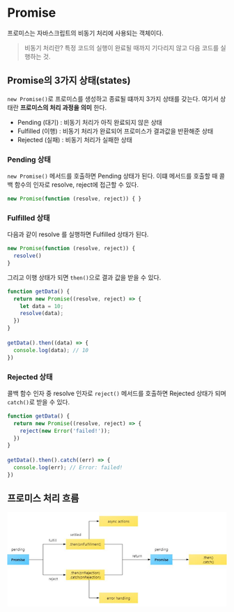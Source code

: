 # Promise
프로미스는 자바스크립트의 비동기 처리에 사용되는 객체이다.

> 비동기 처리란?
  특정 코드의 실행이 완료될 때까지 기다리지 않고 다음 코드를 실행하는 것.

## Promise의 3가지 상태(states)

`new Promise()`로 프로미스를 생성하고 종료될 떄까지 3가지 상태를 갖는다. 여기서 상태란 **프로미스의 처리 과정을 의미** 한다.

- Pending (대기) : 비동기 처리가 아직 완료되지 않은 상태
- Fulfilled (이행) : 비동기 처리가 완료되어 프로미스가 결과값을 반환해준 상태
- Rejected (실패) : 비동기 처리가 실패한 상태

### Pending 상태
`new Promise()` 메서드를 호출하면 Pending 상태가 된다. 이떄 메서드를 호출할 때 콜백 함수의 인자로 resolve, reject에 접근할 수 있다.

~~~ js
new Promise(function (resolve, reject)) { }
~~~


### Fulfilled 상태

다음과 같이 resolve 를 실행하면 Fulfilled 상태가 된다.
~~~ js
new Promise(function (resolve, reject)) {
  resolve()
}
~~~

그리고 이행 상태가 되면 `then()`으로 결과 값을 받을 수 있다.

~~~ js
function getData() {
  return new Promise((resolve, reject) => {
    let data = 10;
    resolve(data);
  })
}

getData().then((data) => {
  console.log(data); // 10
})
~~~

### Rejected 상태

콜백 함수 인자 중 resolve 인자로 `reject()` 메서드를 호출하면 Rejected 상태가 되며 `catch()`로 받을 수 있다.

~~~ js
function getData() {
  return new Promise((resolve, reject) => {
    reject(new Error('failed!'));
  })
}

getData().then().catch((err) => {
  console.log(err); // Error: failed!
})
~~~

## 프로미스 처리 흐름

![Alt text](promise.jpg "그림1.Promise 처리 흐름 - 출처 : MDN")
